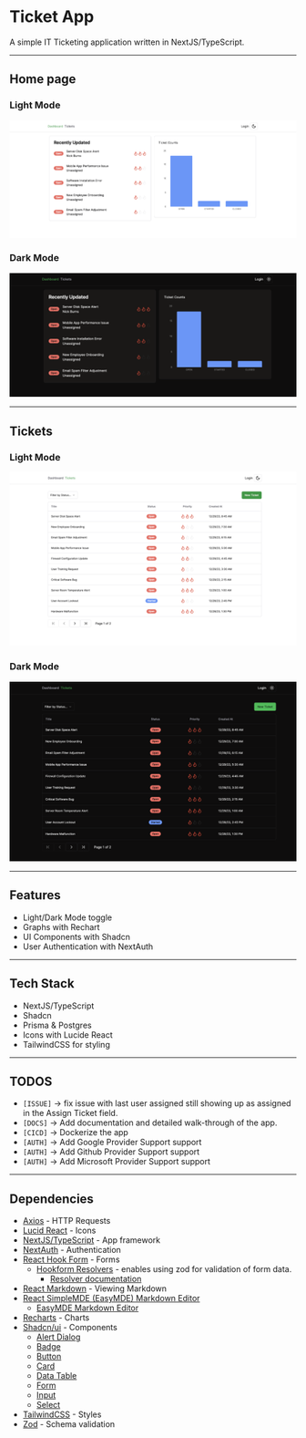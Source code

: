 # Ticket App

A simple IT Ticketing application written in NextJS/TypeScript.

---

## Home page

### Light Mode
![](home-light.png)


### Dark Mode
![](home-dark.png)

---

## Tickets

### Light Mode
![](tickets-light.png)


### Dark Mode
![](tickets-dark.png)


---

## Features

- Light/Dark Mode toggle
- Graphs with Rechart
- UI Components with Shadcn
- User Authentication with NextAuth


---

## Tech Stack

- NextJS/TypeScript
- Shadcn
- Prisma & Postgres 
- Icons with Lucide React
- TailwindCSS for styling

---

## TODOS

- `[ISSUE]` -> fix issue with last user assigned still showing up as assigned in the Assign Ticket field.
- `[DOCS]` -> Add documentation and detailed walk-through of the app.
- `[CICD]` -> Dockerize the app
- `[AUTH]` -> Add Google Provider Support support
- `[AUTH]` -> Add Github Provider Support support
- `[AUTH]` -> Add Microsoft Provider Support support

---

## Dependencies

- [Axios](https://axios-http.com/docs/intro) - HTTP Requests
- [Lucid React](https://lucide.dev/guide/packages/lucide-react) - Icons
- [NextJS/TypeScript](https://nextjs.org/) - App framework
- [NextAuth](https://next-auth.js.org/) - Authentication
- [React Hook Form](https://www.react-hook-form.com/) - Forms
  - [Hookform Resolvers](https://www.npmjs.com/package/@hookform/resolvers) - enables using zod for validation of form data.
    - [Resolver documentation](https://react-hook-form.com/docs/useform#resolver)
- [React Markdown](https://www.npmjs.com/package/react-markdown) - Viewing Markdown
- [React SimpleMDE (EasyMDE) Markdown Editor](https://www.npmjs.com/package/react-simplemde-editor)
  - [EasyMDE Markdown Editor](https://www.npmjs.com/package/easymde)
- [Recharts](https://recharts.org/en-US/) - Charts
- [Shadcn/ui](https://ui.shadcn.com/) - Components
  - [Alert Dialog](https://ui.shadcn.com/docs/components/alert-dialog) 
  - [Badge](https://ui.shadcn.com/docs/components/badge)
  - [Button](https://ui.shadcn.com/docs/components/button)
  - [Card](https://ui.shadcn.com/docs/components/card)
  - [Data Table](https://ui.shadcn.com/docs/components/data-table)
  - [Form](https://ui.shadcn.com/docs/components/form)
  - [Input](https://ui.shadcn.com/docs/components/input) 
  - [Select](https://ui.shadcn.com/docs/components/select)
- [TailwindCSS](https://tailwindcss.com/) - Styles
- [Zod](https://zod.dev/) - Schema validation

